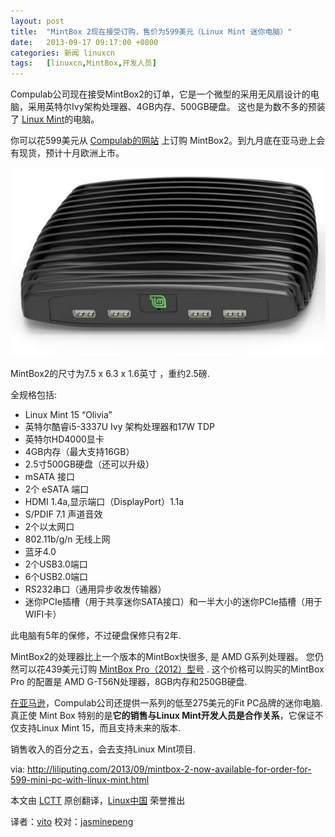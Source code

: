 ```yaml
---
layout: post
title:	"MintBox 2现在接受订购，售价为599美元（Linux Mint 迷你电脑）"
date:	2013-09-17 09:17:00 +0800 
categories:	新闻 linuxcn 
tags:	[linuxcn,MintBox,开发人员]
---
```



Compulab公司现在接受MintBox2的订单，它是一个微型的采用无风扇设计的电脑，采用英特尔Ivy架构处理器、4GB内存、500GB硬盘。 这也是为数不多的预装了 [Linux Mint](http://linuxmint.com/)的电脑。


你可以花599美元从 [Compulab的网站](http://fit-pc.com/web/purchasing/order-mintbox/) 上订购 MintBox2。到九月底在亚马逊上会有现货，预计十月欧洲上市。


 ![MintBox 2](/Asserts/Images/album/201309/16/144857tzhlzstzkagatztn.jpg)


MintBox2的尺寸为7.5 x 6.3 x 1.6英寸 ，重约2.5磅.


全规格包括:


* Linux Mint 15 “Olivia”
* 英特尔酷睿i5-3337U Ivy 架构处理器和17W TDP
* 英特尔HD4000显卡
* 4GB内存（最大支持16GB）
* 2.5寸500GB硬盘（还可以升级）
* mSATA 接口
* 2个 eSATA 端口
* HDMI 1.4a,显示端口（DisplayPort）1.1a
* S/PDIF 7.1 声道音效
* 2个以太网口
* 802.11b/g/n 无线上网
* 蓝牙4.0
* 2个USB3.0端口
* 6个USB2.0端口
* RS232串口（通用异步收发传输器）
* 迷你PCIe插槽（用于共享迷你SATA接口）和一半大小的迷你PCIe插槽（用于WIFI卡）


此电脑有5年的保修，不过硬盘保修只有2年.


MintBox2的处理器比上一个版本的MintBox快很多, 是 AMD G系列处理器。 您仍然可以花439美元订购 [MintBox Pro（2012）型号](http://fit-pc.com/web/purchasing/order-mintbox/) . 这个价格可以购买的MintBox Pro 的配置是 AMD G-T56N处理器，8GB内存和250GB硬盘.


[在亚马逊](http://www.amazon.com/s/?_encoding=UTF8&camp=1789&creative=390957&field-brandtextbin=fit-PC3&linkCode=ur2&node=172282&tag=bradlindsdigi-20)，Compulab公司还提供一系列的低至275美元的Fit PC品牌的迷你电脑. 真正使 Mint Box 特别的是**它的销售与Linux Mint开发人员是合作关系**，它保证不仅支持Linux Mint 15，而且支持未来的版本.


销售收入的百分之五，会去支持Linux Mint项目.


via: <http://liliputing.com/2013/09/mintbox-2-now-available-for-order-for-599-mini-pc-with-linux-mint.html>


本文由 [LCTT](https://github.com/LCTT/TranslateProject) 原创翻译，[Linux中国](portal.php) 荣誉推出


译者：[vito](space/vito) 校对：[jasminepeng](space/jasminepeng)
